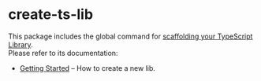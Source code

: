 # create-ts-lib

This package includes the global command for [scaffolding your TypeScript Library](https://github.com/emyann/typescript-webpack-starter).<br>
Please refer to its documentation:

* [Getting Started](https://github.com/emyann/typescript-webpack-starter/blob/master/README.md) – How to create a new lib.
